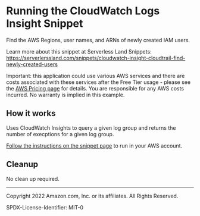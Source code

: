 # Running the CloudWatch Logs Insight Snippet

Find the AWS Regions, user names, and ARNs of newly created IAM users.

Learn more about this snippet at Serverless Land Snippets: https://serverlerssland.com/snippets/cloudwatch-insight-cloudtrail-find-newly-created-users

Important: this application could use various AWS services and there are costs associated with these services after the Free Tier usage - please see the [AWS Pricing page](https://aws.amazon.com/pricing/) for details. You are responsible for any AWS costs incurred. No warranty is implied in this example.

## How it works

Uses CloudWatch Insights to query a given log group and returns the number of execptions for a given log group.

[Follow the instructions on the snippet page](https://serverlerssland.com/snippets/cloudwatch-insight-cloudtrail-find-newly-created-users) to run in your AWS account.


## Cleanup

No clean up required.

---

Copyright 2022 Amazon.com, Inc. or its affiliates. All Rights Reserved.

SPDX-License-Identifier: MIT-0
